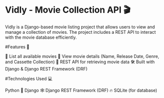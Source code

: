 # Vidly - Movie Collection API 🎬

Vidly is a Django-based movie listing project that allows users to view and manage a collection of movies. The project includes a REST API to interact with the movie database efficiently.

#Features 🚀

📌 List all available movies
📅 View movie details (Name, Release Date, Genre, and Cassette Collection)
🔄 REST API for retrieving movie data
🛠 Built with Django & Django REST Framework (DRF)

#Technologies Used 💻

Python 🐍
Django 🕸️
Django REST Framework (DRF) 🔥
SQLite (for database)
